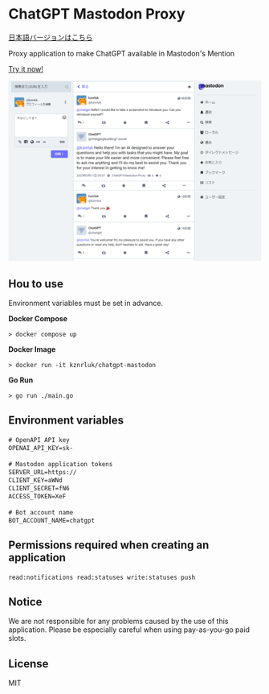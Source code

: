 # ChatGPT Mastodon Proxy

[日本語バージョンはこちら](./README-JA.md)

Proxy application to make ChatGPT available in Mastodon's Mention

[Try it now!](https://building7.social/@chatgpt)

![example use case](https://raw.githubusercontent.com/kznrluk/chatgpt-mastodon/main/docs/preview.png)

## Hou to use
Environment variables must be set in advance.

**Docker Compose**
```
> docker compose up
```

**Docker Image**
```
> docker run -it kznrluk/chatgpt-mastodon
```

**Go Run**
```
> go run ./main.go
```

## Environment variables
```
# OpenAPI API key
OPENAI_API_KEY=sk-

# Mastodon application tokens
SERVER_URL=https://
CLIENT_KEY=aWNd
CLIENT_SECRET=fN6
ACCESS_TOKEN=XeF

# Bot account name
BOT_ACCOUNT_NAME=chatgpt
```

## Permissions required when creating an application
```
read:notifications read:statuses write:statuses push
```

## Notice
We are not responsible for any problems caused by the use of this application. Please be especially careful when using pay-as-you-go paid slots.

## License
MIT